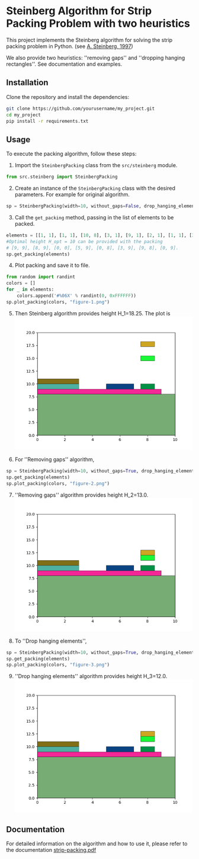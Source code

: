 # Steinberg Algorithm for Strip Packing Problem with two heuristics

This project implements the Steinberg algorithm for solving the strip packing problem in Python. 
(see [A. Steinberg, 1997](https://epubs.siam.org/doi/10.1137/S0097539793255801))

We also provide two heuristics: ''removing gaps'' and ''dropping hanging rectangles''. See documentation and examples. 

## Installation

Clone the repository and install the dependencies:

```bash
git clone https://github.com/yourusername/my_project.git
cd my_project
pip install -r requirements.txt
```

## Usage
To execute the packing algorithm, follow these steps:

1. Import the `SteinbergPacking` class from the `src/steinberg` module.
```python
from src.steinberg import SteinbergPacking
```
2. Create an instance of the `SteinbergPacking` class with the desired parameters. For example for original algorithm.
```python
sp = SteinbergPacking(width=10, without_gaps=False, drop_hanging_element=False)
```
3. Call the `get_packing` method, passing in the list of elements to be packed.
```python
elements = [[1, 1], [1, 1], [10, 8], [3, 1], [9, 1], [2, 1], [1, 1], [3, 1]]
#Optimal height H_opt = 10 can be provided with the packing 
# [9, 9], [8, 9], [0, 0], [5, 9], [0, 8], [3, 9], [9, 8], [0, 9].  
sp.get_packing(elements)
```
4. Plot packing and save it to file.
```python
from random import randint
colors = []
for _ in elements:
    colors.append('#%06X' % randint(0, 0xFFFFFF))
sp.plot_packing(colors, "figure-1.png")
```

5. Then Steinberg algorithm provides height H_1=18.25. The plot is 
![Alt text](docs/figure-1.png?raw=true "Steinberg")

6. For ''Removing gaps'' algorithm,
```python
sp = SteinbergPacking(width=10, without_gaps=True, drop_hanging_element=False)
sp.get_packing(elements)
sp.plot_packing(colors, "figure-2.png")
```

7. ''Removing gaps'' algorithm provides height H_2=13.0.
![Alt text](docs/figure-2.png?raw=true "Removing gaps")

8. To ''Drop hanging elements'',
```python
sp = SteinbergPacking(width=10, without_gaps=True, drop_hanging_element=True)
sp.get_packing(elements)
sp.plot_packing(colors, "figure-3.png")
```

9. ''Drop hanging elements'' algorithm provides height H_3=12.0.
![Alt text](docs/figure_2.png?raw=true "DropAll")

## Documentation
For detailed information on the algorithm and how to use it, please refer to the documentation 
[strip-packing.pdf](https://github.com/yzdxdydz/strip-packing/blob/main/docs/strip-packing.pdf)